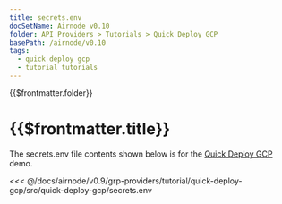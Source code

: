 ```yaml
---
title: secrets.env
docSetName: Airnode v0.10
folder: API Providers > Tutorials > Quick Deploy GCP
basePath: /airnode/v0.10
tags:
  - quick deploy gcp
  - tutorial tutorials
---
```


<TitleSpan>{{$frontmatter.folder}}</TitleSpan>

# {{$frontmatter.title}}

<VersionWarning/>

The secrets.env file contents shown below is for the [Quick Deploy GCP](./)
demo.

<!-- prettier-ignore -->
<<< @/docs/airnode/v0.9/grp-providers/tutorial/quick-deploy-gcp/src/quick-deploy-gcp/secrets.env
